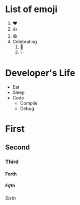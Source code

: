 # List of emoji
1. :heart:
2. :+1:
3. :smile:
4. Celebrating
   1. :tada:
   2. :sparkles:

# Developer's Life
* Eat
* Sleep
* Code
  * Compile
  * Debug

# First
## Second
### Third
#### Forth
##### Fifth
###### Sixth
